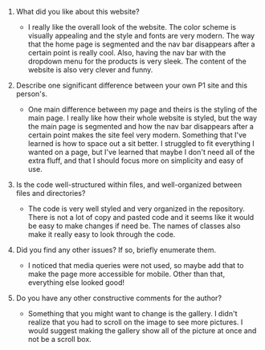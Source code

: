 
1. What did you like about this website?
    * I really like the overall look of the website. The color scheme is visually appealing and the style and fonts are very modern. The way that the home page is segmented and the nav bar disappears after a certain point is really cool. Also, having the nav bar with the dropdown menu for the products is very sleek. The content of the website is also very clever and funny.

2. Describe one significant difference between your own P1 site and this person's.
    * One main difference between my page and theirs is the styling of the main page. I really like how their whole website is styled, but the way the main page is segmented and how the nav bar disappears after a certain point makes the site feel very modern. Something that I've learned is how to space out a sit better. I struggled to fit everything I wanted on a page, but I've learned that maybe I don't need all of the extra fluff, and that I should focus more on simplicity and easy of use.

3. Is the code well-structured within files, and well-organized between files and directories?
    * The code is very well styled and very organized in the repository. There is not a lot of copy and pasted code and it seems like it would be easy to make changes if need be. The names of classes also make it really easy to look through the code. 

4. Did you find any other issues? If so, briefly enumerate them.
    * I noticed that media queries were not used, so maybe add that to make the page more accessible for mobile. Other than that, everything else looked good!

5. Do you have any other constructive comments for the author?
    *  Something that you might want to change is the gallery. I didn't realize that you had to scroll on the image to see more pictures. I would suggest making the gallery show all of the picture at once and not be a scroll box. 